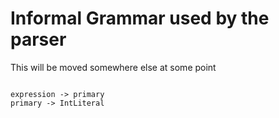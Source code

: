 # Informal Grammar used by the parser

This will be moved somewhere else at some point

```

expression -> primary
primary -> IntLiteral

```
